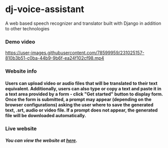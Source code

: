 # dj-voice-assistant
A web based speech recognizer and translator built with Django in addition to other technologies

### Demo video

https://user-images.githubusercontent.com/78599959/231025157-810b3b51-c0ba-44b9-9b6f-ea24f102cf98.mp4


### Website info

#### Users can upload video or audio files that will be translated to their text equivalent. Additionally, users can also type or copy a text and paste it in a text area provided by a form - click "Get started" button to display form. Once the form is submitted, a prompt may appear (depending on the browser configurations) asking the user where to save the generated text, .srt, audio or video file. If a prompt does not appear, the generated file will be downloaded automatically.

### Live website
##### You can view the website at [here](https://brocode.pythonanywhere.com).
